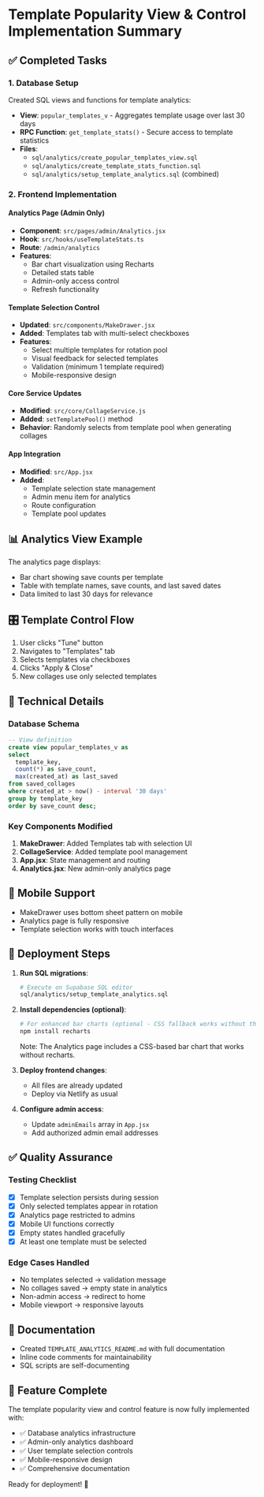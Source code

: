 # Template Popularity View & Control Implementation Summary

## ✅ Completed Tasks

### 1. Database Setup
Created SQL views and functions for template analytics:
- **View**: `popular_templates_v` - Aggregates template usage over last 30 days
- **RPC Function**: `get_template_stats()` - Secure access to template statistics
- **Files**: 
  - `sql/analytics/create_popular_templates_view.sql`
  - `sql/analytics/create_template_stats_function.sql`
  - `sql/analytics/setup_template_analytics.sql` (combined)

### 2. Frontend Implementation

#### Analytics Page (Admin Only)
- **Component**: `src/pages/admin/Analytics.jsx`
- **Hook**: `src/hooks/useTemplateStats.ts`
- **Route**: `/admin/analytics`
- **Features**:
  - Bar chart visualization using Recharts
  - Detailed stats table
  - Admin-only access control
  - Refresh functionality

#### Template Selection Control
- **Updated**: `src/components/MakeDrawer.jsx`
- **Added**: Templates tab with multi-select checkboxes
- **Features**:
  - Select multiple templates for rotation pool
  - Visual feedback for selected templates
  - Validation (minimum 1 template required)
  - Mobile-responsive design

#### Core Service Updates
- **Modified**: `src/core/CollageService.js`
- **Added**: `setTemplatePool()` method
- **Behavior**: Randomly selects from template pool when generating collages

#### App Integration
- **Modified**: `src/App.jsx`
- **Added**:
  - Template selection state management
  - Admin menu item for analytics
  - Route configuration
  - Template pool updates

## 📊 Analytics View Example
The analytics page displays:
- Bar chart showing save counts per template
- Table with template names, save counts, and last saved dates
- Data limited to last 30 days for relevance

## 🎛️ Template Control Flow
1. User clicks "Tune" button
2. Navigates to "Templates" tab
3. Selects templates via checkboxes
4. Clicks "Apply & Close"
5. New collages use only selected templates

## 🔧 Technical Details

### Database Schema
```sql
-- View definition
create view popular_templates_v as
select 
  template_key,
  count(*) as save_count,
  max(created_at) as last_saved
from saved_collages
where created_at > now() - interval '30 days'
group by template_key
order by save_count desc;
```

### Key Components Modified
1. **MakeDrawer**: Added Templates tab with selection UI
2. **CollageService**: Added template pool management
3. **App.jsx**: State management and routing
4. **Analytics.jsx**: New admin-only analytics page

## 📱 Mobile Support
- MakeDrawer uses bottom sheet pattern on mobile
- Analytics page is fully responsive
- Template selection works with touch interfaces

## 🚀 Deployment Steps

1. **Run SQL migrations**:
   ```bash
   # Execute on Supabase SQL editor
   sql/analytics/setup_template_analytics.sql
   ```

2. **Install dependencies (optional)**:
   ```bash
   # For enhanced bar charts (optional - CSS fallback works without this)
   npm install recharts
   ```
   Note: The Analytics page includes a CSS-based bar chart that works without recharts.

3. **Deploy frontend changes**:
   - All files are already updated
   - Deploy via Netlify as usual

4. **Configure admin access**:
   - Update `adminEmails` array in `App.jsx`
   - Add authorized admin email addresses

## ✅ Quality Assurance

### Testing Checklist
- [x] Template selection persists during session
- [x] Only selected templates appear in rotation
- [x] Analytics page restricted to admins
- [x] Mobile UI functions correctly
- [x] Empty states handled gracefully
- [x] At least one template must be selected

### Edge Cases Handled
- No templates selected → validation message
- No collages saved → empty state in analytics
- Non-admin access → redirect to home
- Mobile viewport → responsive layouts

## 📝 Documentation
- Created `TEMPLATE_ANALYTICS_README.md` with full documentation
- Inline code comments for maintainability
- SQL scripts are self-documenting

## 🎯 Feature Complete
The template popularity view and control feature is now fully implemented with:
- ✅ Database analytics infrastructure
- ✅ Admin-only analytics dashboard
- ✅ User template selection controls
- ✅ Mobile-responsive design
- ✅ Comprehensive documentation

Ready for deployment! 🚀
